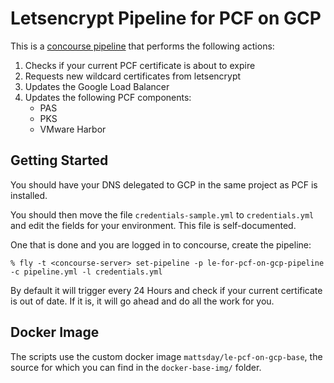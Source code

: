# Letsencrypt Pipeline for PCF on GCP
This is a [concourse pipeline](https://concourse-ci.org/) that performs the following actions:

1. Checks if your current PCF certificate is about to expire
2. Requests new wildcard certificates from letsencrypt
3. Updates the Google Load Balancer
4. Updates the following PCF components:
	* PAS
	* PKS
	* VMware Harbor

## Getting Started
You should have your DNS delegated to GCP in the same project as PCF is installed.

You should then move the file `credentials-sample.yml` to `credentials.yml` and edit the fields for your environment. This file is self-documented.

One that is done and you are logged in to concourse, create the pipeline:

```
% fly -t <concourse-server> set-pipeline -p le-for-pcf-on-gcp-pipeline -c pipeline.yml -l credentials.yml
```

By default it will trigger every 24 Hours and check if your current certificate is out of date. If it is, it will go ahead and do all the work for you.

## Docker Image
The scripts use the custom docker image `mattsday/le-pcf-on-gcp-base`, the source for which you can find in the `docker-base-img/` folder.
